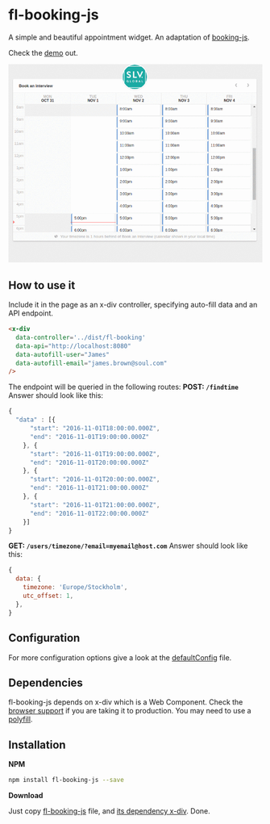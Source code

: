 # fl-booking-js
A simple and beautiful appointment widget. An adaptation of [booking-js](https://github.com/timekit-io/booking-js).


Check the [demo](http://fourlabsldn.github.io/fl-booking-js/examples/bookings.html) out.

![Usage demo](./examples/usage-demo.gif)

## How to use it

Include it in the page as an x-div controller, specifying auto-fill data and an API endpoint.


``` html
<x-div
  data-controller='../dist/fl-booking'
  data-api="http://localhost:8080"
  data-autofill-user="James"
  data-autofill-email="james.brown@soul.com"
/>
```

The endpoint will be queried in the following routes:
**POST: `/findtime`**
Answer should look like this:

``` javascript
{
  "data" : [{
      "start": "2016-11-01T18:00:00.000Z",
      "end": "2016-11-01T19:00:00.000Z"
    }, {
      "start": "2016-11-01T19:00:00.000Z",
      "end": "2016-11-01T20:00:00.000Z"
    }, {
      "start": "2016-11-01T20:00:00.000Z",
      "end": "2016-11-01T21:00:00.000Z"
    }, {
      "start": "2016-11-01T21:00:00.000Z",
      "end": "2016-11-01T22:00:00.000Z"
    }]
}

```


**GET: `/users/timezone/?email=myemail@host.com`**
Answer should look like this:

``` javascript
{
  data: {
    timezone: 'Europe/Stockholm',
    utc_offset: 1,
  },
}
```

## Configuration

For more configuration options give a look at the [defaultConfig](./src/defaultConfig.js) file.

## Dependencies

fl-booking-js depends on x-div which is a Web Component. Check the [browser support](http://caniuse.com/#search=Custom%20Elements)
if you are taking it to production. You may need to use a [polyfill](http://webcomponents.org/polyfills/).

## Installation
**NPM**

```bash
npm install fl-booking-js --save
```

**Download**

Just copy [fl-booking-js](https://github.com/fourlabsldn/fl-booking-js/blob/master/dist/fl-booking.min.js) file, and [its dependency x-div](https://raw.githubusercontent.com/fourlabsldn/x-div/master/js/x-div.js). Done.
